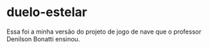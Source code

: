 # duelo-estelar
Essa foi a minha versão do projeto de jogo de nave que o professor Denilson Bonatti ensinou.

